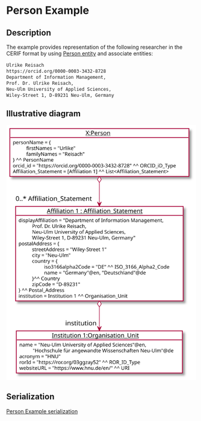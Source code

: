 # Person Example

## Description
The example provides representation of the following researcher in the CERIF format by using [Person entity](../entities/Person.md) and associate entities:

````
Ulrike Reisach
https://orcid.org/0000-0003-3432-8728
Department of Information Management, 
Prof. Dr. Ulrike Reisach, 
Neu-Ulm University of Applied Sciences, 
Wiley-Street 1, D-89231 Neu-Ulm, Germany
````


## Illustrative diagram

![Person Example diagram](../diagrams/personExample.svg)

## Serialization

[Person Example serialization](../serializations/RDF/personExample1.owl)